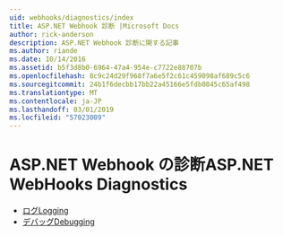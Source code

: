 ```yaml
---
uid: webhooks/diagnostics/index
title: ASP.NET Webhook 診断 |Microsoft Docs
author: rick-anderson
description: ASP.NET Webhook 診断に関する記事
ms.author: riande
ms.date: 10/14/2016
ms.assetid: b5f3d8b0-6964-47a4-954e-c7722e88707b
ms.openlocfilehash: 8c9c24d29f968f7a6e5f2c61c459098af689c5c6
ms.sourcegitcommit: 24b1f6decbb17bb22a45166e5fdb0845c65af498
ms.translationtype: MT
ms.contentlocale: ja-JP
ms.lasthandoff: 03/01/2019
ms.locfileid: "57023009"
---
```

# <a name="aspnet-webhooks-diagnostics"></a><span data-ttu-id="d4e85-103">ASP.NET Webhook の診断</span><span class="sxs-lookup"><span data-stu-id="d4e85-103">ASP.NET WebHooks Diagnostics</span></span>

* [<span data-ttu-id="d4e85-104">ログ</span><span class="sxs-lookup"><span data-stu-id="d4e85-104">Logging</span></span>](logging.md)
* [<span data-ttu-id="d4e85-105">デバッグ</span><span class="sxs-lookup"><span data-stu-id="d4e85-105">Debugging</span></span>](debugging.md)
